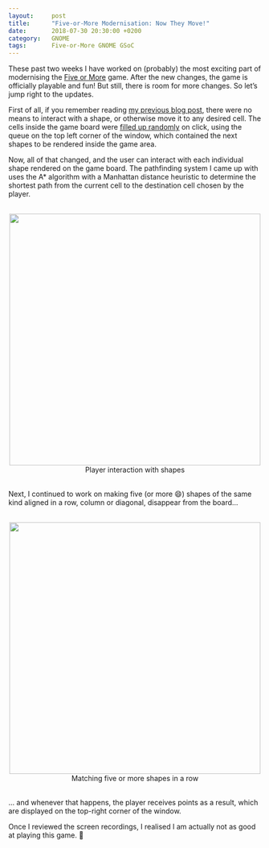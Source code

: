 ```yaml
---
layout:     post
title:      "Five-or-More Modernisation: Now They Move!"
date:       2018-07-30 20:30:00 +0200
category:   GNOME
tags:       Five-or-More GNOME GSoC
---
```


These past two weeks I have worked on (probably) the most exciting part of modernising the [Five or More][five-or-more] game. After the new changes, the game is officially playable and fun! But still, there is room for more changes. So let’s jump right to the updates.

First of all, if you remember reading [my previous blog post][previous-blog-post], there were no means to interact with a shape, or otherwise move it to any desired cell. The cells inside the game board were [filled up randomly][board-filling] on click, using the queue on the top left corner of the window, which contained the next shapes to be rendered inside the game area.

Now, all of that changed, and the user can interact with each individual shape rendered on the game board. The pathfinding system I came up with uses the A\* algorithm with a Manhattan distance heuristic to determine the shortest path from the current cell to the destination cell chosen by the player.

<br>

<div align="center">
	<img src="https://ruxandraS.github.io/assets/images/progress-report-2/1-player-shape-interaction.gif"  width="500"/>
	<center>Player interaction with shapes</center>
</div>

<br>

Next, I continued to work on making five (or more 😄) shapes of the same kind aligned in a row, column or diagonal, disappear from the board...

<br>

<div align="center">
	<img src="https://ruxandraS.github.io/assets/images/progress-report-2/2-match.gif"  width="500"/>
	<center>Matching five or more shapes in a row</center>
</div>

<br>

... and whenever that happens, the player receives points as a result, which are displayed on the top-right corner of the window.


Once I reviewed the screen recordings, I realised I am actually not as good at playing this game. 🙈


[board-filling]: https://ruxandras.github.io/assets/images/progress-report-1/4-spawn-next.gif
[five-or-more]: https://wiki.gnome.org/Apps/Five%20or%20more
[previous-blog-post]: https://ruxandras.github.io/gnome/2018/07/17/five-or-more-progress.html
